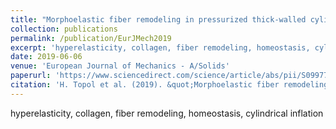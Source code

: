 ```yaml
---
title: "Morphoelastic fiber remodeling in pressurized thick-walled cylinders with application to soft tissue collagenous tubes"
collection: publications
permalink: /publication/EurJMech2019
excerpt: 'hyperelasticity, collagen, fiber remodeling, homeostasis, cylindrical inflation'
date: 2019-06-06
venue: 'European Journal of Mechanics - A/Solids'
paperurl: 'https://www.sciencedirect.com/science/article/abs/pii/S0997753818308969'
citation: 'H. Topol et al. (2019). &quot;Morphoelastic fiber remodeling in pressurized thick-walled cylinders with application to soft tissue collagenous tube.&quot; <i>Eur. J. Mech. - A/Solids</i>. 77. 103800'
---
```

hyperelasticity, collagen, fiber remodeling, homeostasis, cylindrical inflation

